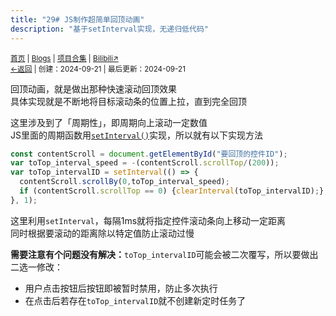```yaml
---
title: "29# JS制作超简单回顶动画"
description: "基于setInterval实现，无递归低代码"
---
```

<small id="old_menu"><a href="/">首页</a> | <a href="/blogs">Blogs</a> | <a href="/Project">项目合集</a> | <a href="https://space.bilibili.com/1987247870">Bilibili↗</a><br></small><small><a href="../../">←返回</a> | 
创建：2024-09-21 | 最后更新：2024-09-21</small><br>

回顶动画，就是做出那种快速滚动回顶效果<br>
具体实现就是不断地将目标滚动条的位置上拉，直到完全回顶<br>

这里涉及到了「周期性」，即周期向上滚动一定数值<br>
JS里面的周期函数用[`setInterval()`](https://developer.mozilla.org/zh-CN/docs/Web/API/setInterval#:~:text=在每次调用之间具有固定的时间间隔)实现，所以就有以下实现方法<br>

```javascript
const contentScroll = document.getElementById("要回顶的控件ID");
var toTop_interval_speed = -(contentScroll.scrollTop/(200));
var toTop_intervalID = setInterval(() => {
  contentScroll.scrollBy(0,toTop_interval_speed);
  if (contentScroll.scrollTop == 0) {clearInterval(toTop_intervalID);};
}, 1);
```

这里利用`setInterval`，每隔1ms就将指定控件滚动条向上移动一定距离<br>
同时根据要滚动的距离除以特定值防止滚动过慢<br>

**需要注意有个问题没有解决：**`toTop_intervalID`可能会被二次覆写，所以要做出二选一修改：
* 用户点击按钮后按钮即被暂时禁用，防止多次执行
* 在点击后若存在`toTop_intervalID`就不创建新定时任务了


<script src="https://rs.kdxiaoyi.top/res/scripts/js/sober.min.js"></script><script src="https://rs.kdxiaoyi.top/res/scripts/js/md-newUI-render.js"></script>